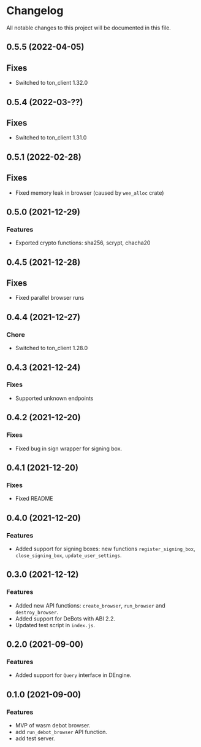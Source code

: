 # Changelog

All notable changes to this project will be documented in this file. 

## 0.5.5 (2022-04-05)

## Fixes

* Switched to ton_client 1.32.0

## 0.5.4 (2022-03-??)

## Fixes

* Switched to ton_client 1.31.0

## 0.5.1 (2022-02-28)

## Fixes

* Fixed memory leak in browser (caused by `wee_alloc` crate)

## 0.5.0 (2021-12-29)

### Features

* Exported crypto functions: sha256, scrypt, chacha20

## 0.4.5 (2021-12-28)

## Fixes

* Fixed parallel browser runs

## 0.4.4 (2021-12-27)

### Chore

* Switched to ton_client 1.28.0

## 0.4.3 (2021-12-24)

### Fixes

* Supported unknown endpoints

## 0.4.2 (2021-12-20)

### Fixes

* Fixed bug in sign wrapper for signing box.

## 0.4.1 (2021-12-20)

### Fixes

* Fixed README

## 0.4.0 (2021-12-20)

### Features

* Added support for signing boxes: new functions `register_signing_box`, `close_signing_box`, `update_user_settings`.

## 0.3.0 (2021-12-12)

### Features

* Added new API functions: `create_browser`, `run_browser` and `destroy_browser`.
* Added support for DeBots with ABI 2.2.
* Updated test script in `index.js`.

## 0.2.0 (2021-09-00)

### Features

* Added support for `Query` interface in DEngine.

## 0.1.0 (2021-09-00)

### Features

  - MVP of wasm debot browser.
  - add `run_debot_browser` API function.
  - add test server.